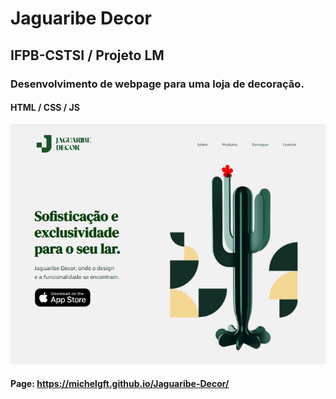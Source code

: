 # Jaguaribe Decor

## IFPB-CSTSI / Projeto LM
### Desenvolvimento de webpage para uma loja de decoração.
#### HTML / CSS / JS

<img src ='./assets/imagens/JD-Page1.png' />


#### Page: https://michelgft.github.io/Jaguaribe-Decor/




